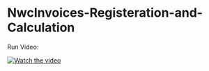# NwcInvoices-Registeration-and-Calculation

Run Video:

[![Watch the video]()](https://github.com/AhmedMohsen74/NwcInvoices-Registeration-and-Calculation/blob/main/Run%20Video/%D8%AA%D8%B4%D8%BA%D9%8A%D9%84%20%D8%A7%D9%84%D8%A8%D8%B1%D9%86%D8%A7%D9%85%D8%AC.mp4) 
